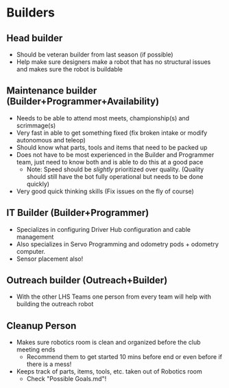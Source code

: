 # Builders

## Head builder
* Should be veteran builder from last season (if possible)
* Help make sure designers make a robot that has no structural issues and makes sure the robot is buildable

## Maintenance builder (Builder+Programmer+Availability)
* Needs to be able to attend most meets, championship(s) and scrimmage(s)
* Very fast in able to get something fixed (fix broken intake or modify autonomous and teleop)
* Should know what parts, tools and items that need to be packed up
* Does not have to be most experienced in the Builder and Programmer team, just need to know both and is able to do this at a good pace
  * Note: Speed should be *slightly* prioritized over quality. (Quality should still have the bot fully operational but needs to be done quickly)
* Very good quick thinking skills (Fix issues on the fly of course)

## IT Builder (Builder+Programmer)
* Specializes in configuring Driver Hub configuration and cable management
* Also specializes in Servo Programming and odometry pods + odometry computer.
* Sensor placement also!

## Outreach builder (Outreach+Builder)
* With the other LHS Teams one person from every team will help with building the outreach robot

## Cleanup Person
* Makes sure robotics room is clean and organized before the club meeting ends
  * Recommend them to get started 10 mins before end or even before if there is a mess!
* Keeps track of parts, items, tools, etc. taken out of Robotics room
  * Check "Possible Goals.md"!
